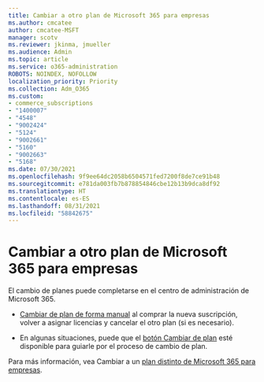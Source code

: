 ```yaml
---
title: Cambiar a otro plan de Microsoft 365 para empresas
ms.author: cmcatee
author: cmcatee-MSFT
manager: scotv
ms.reviewer: jkinma, jmueller
ms.audience: Admin
ms.topic: article
ms.service: o365-administration
ROBOTS: NOINDEX, NOFOLLOW
localization_priority: Priority
ms.collection: Adm_O365
ms.custom:
- commerce_subscriptions
- "1400007"
- "4548"
- "9002424"
- "5124"
- "9002661"
- "5160"
- "9002663"
- "5168"
ms.date: 07/30/2021
ms.openlocfilehash: 9f9ee64dc2058b6504571fed7200f8de7ce91b48
ms.sourcegitcommit: e781da003fb7b878854846cbe12b13b9dca8df92
ms.translationtype: HT
ms.contentlocale: es-ES
ms.lasthandoff: 08/31/2021
ms.locfileid: "58842675"
---
```

# <a name="switch-to-a-different-microsoft-365-for-business-plan"></a>Cambiar a otro plan de Microsoft 365 para empresas

El cambio de planes puede completarse en el centro de administración de Microsoft 365.

- [Cambiar de plan de forma manual](https://docs.microsoft.com/microsoft-365/commerce/subscriptions/switch-plans-manually) al comprar la nueva suscripción, volver a asignar licencias y cancelar el otro plan (si es necesario).

- En algunas situaciones, puede que el [botón Cambiar de plan](https://docs.microsoft.com/microsoft-365/commerce/subscriptions/switch-to-a-different-plan#use-the-switch-plans-button) esté disponible para guiarle por el proceso de cambio de plan.

Para más información, vea Cambiar a un [plan distinto de Microsoft 365 para empresas](https://docs.microsoft.com/microsoft-365/commerce/subscriptions/switch-to-a-different-plan).
